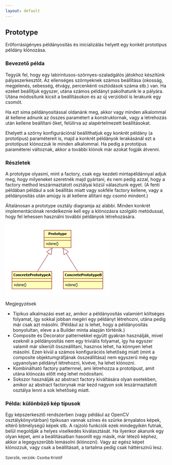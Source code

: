 ```yaml
---
layout: default
---
```


## Prototype

Erőforrásigényes példányosítás és inicializálás helyett egy konkét prototípus példány klónozása.

### Bevezető példa

Tegyük fel, hogy egy labirintusos-szörnyes-szaladgálós játokhoz készítünk pályaszerkesztőt. Az ellenséges szörnyeknek számos beállítása (okosság, megjelenés, sebesség, étvágy, percenkénti osztódások száma stb.) van. Ha ezeket beállítjuk egyszer, utána számos példányt pakolhatunk le a pályára. Utána módosítunk kicsit a beállításokon és az új verzióból is lerakunk egy csomót.

Ha ezt sima példányosítással oldanánk meg, akkor vagy minden alkalommal át kellene adnunk az összes paramétert a konstruktornak, vagy a létrehozás után kellene beállítani őket, felülírva az alapértelmezett beállításokat.

Ehelyett a szörny konfigurációnál beállíthatjuk egy konkrét példány (a prototípus) paramétereit is, majd a konkrét példányok lerakásánál ezt a prototípust klónozzuk le minden alkalommal. Ha pedig a prototípus paraméterei változnak, akkor a további klónok már azokat fogják átvenni.

### Részletek

A prototype olyasmi, mint a factory, csak egy kezdeti mintapéldánnyal adjuk meg, hogy milyeneket szeretnék majd gyártani, és nem pedig azzal, hogy a factory method leszármaztatott osztályai közül választunk egyet. (A fenti példában például a sok beállítás miatt vagy sokféle factory kellene, vagy a példányosítás után amúgy is át kellene állítani egy csomó mindent.)

Általánosan a prototype osztály diagramja az alábbi. Minden konkrét implementációnak rendelkeznie kell egy a klónozásra szolgáló metódussal, hogy fel lehessen használni további példányok létrehozására.

![](image/Prototype.png)

Megjegyzések

  * Tipikus alkalmazási eset az, amikor a példányosítás valamiért költséges folyamat, így sokkal jobban megéri egy példányt létrehozni, utána pedig már csak azt másolni. (Például az is lehet, hogy a példányosítás bonyolultan, eleve a a Builder minta alapján történik.)
  * Composite és Decorator patternekkel együtt gyakran használják, mivel ezeknél a példányosítás nem egy triviális folyamat, így ha egyszer valamit már sikerült összeállítani, hasznos lehet, ha könnyen lehet másolni. Ezen kívül a számos konfigurációs lehetőség miatt (mint a composite objektumgráfjának összeállítása) nem egyszerű még egy ugyanolyan példányt létrehozni, kivéve, ha lehet klónozni.
  * Kombinálható factory patternnel, ami létrehozza a prototípust, amit utána klónozás előtt még lehet módosítani.
  * Sokszor használják az abstract factory kiváltására olyan esetekben, amikor az abstract factorynak már kezd nagyon sok leszármaztatott osztálya lenni a sok lehetőség miatt.

### Példa: különböző kép típusok

Egy képszerkesztő rendszerben (vagy például az OpenCV osztálykönyvtárban) tipikusan vannak színes és szürke árnyalatos képek, eltérő bitmélységű képek stb. A rajzoló funkciók ezek mindegyikén futnak, belül megoldják a helyes viselkedés kiválasztását. Ha ilyenkor akarunk egy olyan képet, ami a beállításaiban hasonlít egy másik, már létező képhez, akkor a legegyszerűbb lemásolni (klónozni). Vagy az egész képet klónozzuk, vagy csak a beállításait, a tartalma pedig csak háttérszínű lesz.

<small>Szerzők, verziók: Csorba Kristóf</small>


